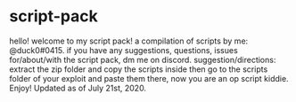 # script-pack                                                                                                                                        
hello! welcome to my script pack! a compilation of scripts by me: @duck0#0415.
if you have any suggestions, questions, issues for/about/with the script pack, dm me on discord.
suggestion/directions: extract the zip folder and copy the scripts inside then go to the scripts folder of your exploit and paste them there, now you are an op script kiddie.
Enjoy!
Updated as of July 21st, 2020.
